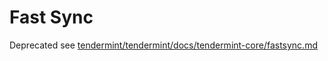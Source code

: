 # Fast Sync

Deprecated see [tendermint/tendermint/docs/tendermint-core/fastsync.md]([../../spec/light-client](https://github.com/tendermint/tendermint/blob/master/docs/tendermint-core/fast-sync.md))
